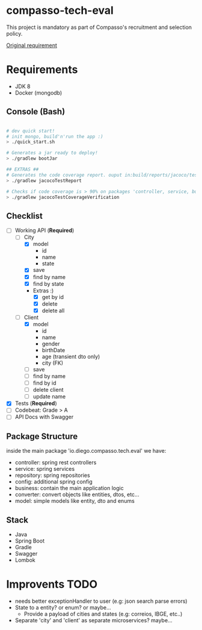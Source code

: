 # compasso-tech-eval

This project is mandatory as part of Compasso's recruitment and selection policy.

[Original requirement](./MISSION.MD)

# Requirements
 - JDK 8
 - Docker (mongodb)

## Console (Bash)
```bash

# dev quick start!
# init mongo, build'n'run the app :)
> ./quick_start.sh

# Generates a jar ready to deploy!
> ./gradlew bootJar

## EXTRAS ##
# Generates the code coverage report. ouput in:build/reports/jacoco/test/html/index.html
> ./gradlew jacocoTestReport

# Checks if code coverage is > 90% on packages 'controller, service, business and converter'
> ./gradlew jacocoTestCoverageVerification

```
## Checklist

- [ ] Working API (**Required**)
    - [ ] City
        - [x] model
            - id
            - name
            - state
        - [x] save
        - [x] find by name
        - [x] find by state
        - Extras :)
            - [x] get by id
            - [x] delete
            - [x] delete all
    - [ ] Client
        - [x] model
            - id
            - name
            - gender
            - birthDate
            - age (transient dto only)
            - city (FK)
        - [ ] save
        - [ ] find by name
        - [ ] find by id
        - [ ] delete client
        - [ ] update name
- [x] Tests (**Required**)
- [ ] Codebeat: Grade > A
- [ ] API Docs with Swagger

## Package Structure

inside the main package 'io.diego.compasso.tech.eval' we have:
- controller: spring rest controllers
- service: spring services
- repository: spring repositories
- config: additional spring config
- business: contain the main application logic
- converter: convert objects like entities, dtos, etc...
- model: simple models like entity, dto and enums

## Stack
 - Java
 - Spring Boot
 - Gradle
 - Swagger
 - Lombok
 
# Improvents TODO
 - needs better exceptionHandler to user (e.g: json search parse errors)
 - State to a entity? or enum? or maybe...
    - Provide a payload of cities and states (e.g: correios, IBGE, etc..)
 - Separate 'city' and 'client' as separate microservices? maybe...